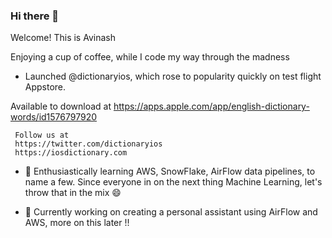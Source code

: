 ### Hi there 👋
Welcome! This is Avinash

Enjoying a cup of coffee, while I code my way through the madness

- Launched @dictionaryios, which rose to popularity quickly on test flight Appstore. 

Available to download at 
https://apps.apple.com/app/english-dictionary-words/id1576797920

     Follow us at 
     https://twitter.com/dictionaryios
     https://iosdictionary.com

- 🌱 Enthusiastically learning AWS, SnowFlake, AirFlow data pipelines, to name a few. 
     Since everyone in on the next thing Machine Learning, let's throw that in the mix 😄
     
- 🔭 Currently working on creating a personal assistant using AirFlow and AWS, more on this later !! 


<!--
**aviravipati/aviravipati** is a ✨ _special_ ✨ repository because its `README.md` (this file) appears on your GitHub profile.

Here are some ideas to get you started:

- 🔭 I’m currently working on ...
- 🌱 I’m currently learning ...
- 👯 I’m looking to collaborate on ...
- 🤔 I’m looking for help with ...
- 💬 Ask me about ...
- 📫 How to reach me: ...
- 😄 Pronouns: ...
- ⚡ Fun fact: ...
-->

